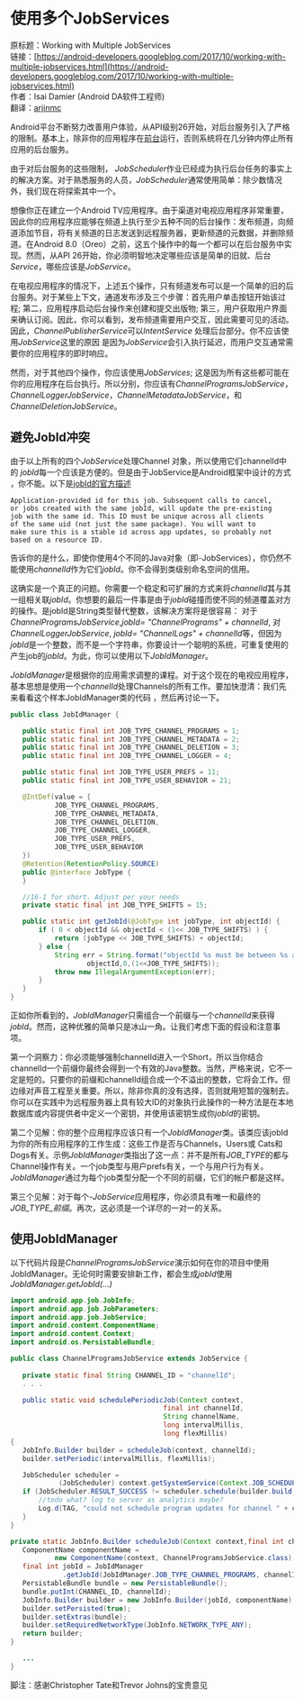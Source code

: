 # 使用多个JobServices

原标题：Working with Multiple JobServices  
链接：[https://android-developers.googleblog.com/2017/10/working-with-multiple-jobservices.html](https://android-developers.googleblog.com/2017/10/working-with-multiple-jobservices.html)  
作者：Isai Damier (Android DA软件工程师)  
翻译：[arjinmc](https://github.com/arjinmc)  

Android平台不断努力改善用户体验，从API级别26开始，对后台服务引入了严格的限制。基本上，除非你的应用程序在[前台](https://developer.android.com/about/versions/oreo/background.html#services)运行，否则系统将在几分钟内停止所有应用的后台服务。

由于对后台服务的这些限制， <i>JobScheduler</i>作业已经成为执行后台任务的事实上的解决方案。对于熟悉服务的人员，<i>JobScheduler</i>通常使用简单：除少数情况外，我们现在将探索其中一个。

想像你正在建立一个Android TV应用程序。由于渠道对电视应用程序非常重要，因此你的应用程序应能够在频道上执行至少五种不同的后台操作：发布频道，向频道添加节目，将有关频道的日志发送到远程服务器，更新频道的元数据，并删除频道。在Android 8.0（Oreo）之前，这五个操作中的每一个都可以在后台服务中实现。然而，从API 26开始，你必须明智地决定哪些应该是简单的旧就、后台<i>Service</i>，哪些应该是<i>JobService</i>。

在电视应用程序的情况下，上述五个操作，只有频道发布可以是一个简单的旧的后台服务。对于某些上下文，通道发布涉及三个步骤：首先用户单击按钮开始该过程; 第二，应用程序启动后台操作来创建和提交出版物; 第三，用户获取用户界面来确认订阅。因此，你可以看到，发布频道需要用户交互，因此需要可见的活动。因此，<i>ChannelPublisherService</i>可以<i>IntentService</i> 处理后台部分。你不应该使用<i>JobService</i>这里的原因 是因为<i>JobService</i>会引入执行延迟，而用户交互通常需要你的应用程序的即时响应。

然而，对于其他四个操作，你应该使用<i>JobServices</i>; 这是因为所有这些都可能在你的应用程序在后台执行。所以分别，你应该有<i>ChannelProgramsJobService</i>，<i>ChannelLoggerJobService</i>，<i>ChannelMetadataJobService</i>，和<i>ChannelDeletionJobService</i>。

## 避免JobId冲突

由于以上所有的四个<i>JobService</i>处理Channel 对象，所以使用它们channelId中的 <i>jobId</i>每一个应该是方便的。但是由于JobService是Android框架中设计的方式 ，你不能。以下是[jobId的官方描述](https://developer.android.com/reference/android/app/job/JobInfo.Builder.html#JobInfo.Builder(int,android.content.ComponentName))

```code
Application-provided id for this job. Subsequent calls to cancel, 
or jobs created with the same jobId, will update the pre-existing 
job with the same id. This ID must be unique across all clients 
of the same uid (not just the same package). You will want to 
make sure this is a stable id across app updates, so probably not 
based on a resource ID.
```

告诉你的是什么，即使你使用4个不同的Java对象（即-JobServices），你仍然不能使用<i>channelId</i>作为它们<i>jobId</i>。你不会得到类级别命名空间的信用。

这确实是一个真正的问题。你需要一个稳定和可扩展的方式来将<i>channelId</i>其与其一组相关联<i>jobId</i>。你想要的最后一件事是由于<i>jobId</i>碰撞而使不同的频道覆盖对方的操作。是jobId是String类型替代整数，该解决方案将是很容易： 对于<i>ChannelProgramsJobService</i>,<i>jobId= "ChannelPrograms" + channelId</i>, 对<i>ChannelLoggerJobService</i>, <i>jobId= "ChannelLogs" + channelId</i>等，但因为<i>jobId</i>是一个整数，而不是一个字符串，你要设计一个聪明的系统，可重复使用的产生job的<i>jobId</i>。为此，你可以使用以下<i>JobIdManager</i>。

<i>JobIdManager</i>是根据你的应用需求调整的课程。对于这个现在的电视应用程序，基本思想是使用一个<i>channelId</i>处理Channels的所有工作。要加快澄清：我们先来看看这个样本JobIdManager类的代码 ，然后再讨论一下。

```java
public class JobIdManager {

   public static final int JOB_TYPE_CHANNEL_PROGRAMS = 1;
   public static final int JOB_TYPE_CHANNEL_METADATA = 2;
   public static final int JOB_TYPE_CHANNEL_DELETION = 3;
   public static final int JOB_TYPE_CHANNEL_LOGGER = 4;

   public static final int JOB_TYPE_USER_PREFS = 11;
   public static final int JOB_TYPE_USER_BEHAVIOR = 21;

   @IntDef(value = {
           JOB_TYPE_CHANNEL_PROGRAMS,
           JOB_TYPE_CHANNEL_METADATA,
           JOB_TYPE_CHANNEL_DELETION,
           JOB_TYPE_CHANNEL_LOGGER,
           JOB_TYPE_USER_PREFS,
           JOB_TYPE_USER_BEHAVIOR
   })
   @Retention(RetentionPolicy.SOURCE)
   public @interface JobType {
   }

   //16-1 for short. Adjust per your needs
   private static final int JOB_TYPE_SHIFTS = 15;

   public static int getJobId(@JobType int jobType, int objectId) {
       if ( 0 < objectId && objectId < (1<< JOB_TYPE_SHIFTS) ) {
           return (jobType << JOB_TYPE_SHIFTS) + objectId;
       } else {
           String err = String.format("objectId %s must be between %s and %s",
                   objectId,0,(1<<JOB_TYPE_SHIFTS));
           throw new IllegalArgumentException(err);
       }
   }
}
```   
   
正如你所看到的，<i>JobIdManager</i>只需组合一个前缀与一个<i>channelId</i>来获得<i>jobId</i>。然而，这种优雅的简单只是冰山一角。让我们考虑下面的假设和注意事项。

第一个洞察力：你必须能够强制channelId进入一个Short，所以当你结合channelId一个前缀你最终会得到一个有效的Java整数。当然，严格来说，它不一定是短的。只要你的前缀和channelId组合成一个不溢出的整数，它将会工作。但边缘对声音工程至关重要。所以，除非你真的没有选择，否则就用短暂的强制去。你可以在实践中为远程服务器上具有较大ID的对象执行此操作的一种方法是在本地数据库或内容提供者中定义一个密钥，并使用该密钥生成你<i>jobId</i>的密钥。

第二个见解：你的整个应用程序应该只有一个<i>JobIdManager</i>类。该类应该jobId为你的所有应用程序的工作生成：这些工作是否与Channels，Users或 Cats和Dogs有关。示例<i>JobIdManager</i>类指出了这一点：并不是所有<i>JOB_TYPE</i>的都与 Channel操作有关。一个job类型与用户prefs有关，一个与用户行为有关。<i>JobIdManager</i>通过为每个job类型分配一个不同的前缀，它们的帐户都是这样。

第三个见解：对于每个<i>-JobService</i>应用程序，你必须具有唯一和最终的<i>JOB_TYPE_前缀</i>。再次，这必须是一个详尽的一对一的关系。

## 使用JobIdManager

以下代码片段是<i>ChannelProgramsJobService</i>演示如何在你的项目中使用JobIdManager。无论何时需要安排新工作，都会生成<i>jobId</i>使用<i>JobIdManager.getJobId(...)</i>

```java
import android.app.job.JobInfo;
import android.app.job.JobParameters;
import android.app.job.JobService;
import android.content.ComponentName;
import android.content.Context;
import android.os.PersistableBundle;

public class ChannelProgramsJobService extends JobService {
  
   private static final String CHANNEL_ID = "channelId";
   . . .

   public static void schedulePeriodicJob(Context context,
                                      final int channelId,
                                      String channelName,
                                      long intervalMillis,
                                      long flexMillis)
{
   JobInfo.Builder builder = scheduleJob(context, channelId);
   builder.setPeriodic(intervalMillis, flexMillis);

   JobScheduler scheduler = 
            (JobScheduler) context.getSystemService(Context.JOB_SCHEDULER_SERVICE);
   if (JobScheduler.RESULT_SUCCESS != scheduler.schedule(builder.build())) {
       //todo what? log to server as analytics maybe?
       Log.d(TAG, "could not schedule program updates for channel " + channelName);
   }
}

private static JobInfo.Builder scheduleJob(Context context,final int channelId){
   ComponentName componentName =
           new ComponentName(context, ChannelProgramsJobService.class);
   final int jobId = JobIdManager
             .getJobId(JobIdManager.JOB_TYPE_CHANNEL_PROGRAMS, channelId);
   PersistableBundle bundle = new PersistableBundle();
   bundle.putInt(CHANNEL_ID, channelId);
   JobInfo.Builder builder = new JobInfo.Builder(jobId, componentName);
   builder.setPersisted(true);
   builder.setExtras(bundle);
   builder.setRequiredNetworkType(JobInfo.NETWORK_TYPE_ANY);
   return builder;
}

   ...
}
```

脚注：感谢Christopher Tate和Trevor Johns的宝贵意见